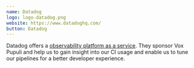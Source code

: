 ```yaml
---
name: Datadog
logo: logo-datadog.png
website: https://www.datadoghq.com/
button: Datadog
---
```


Datadog offers a [observability platform as a service](https://www.datadoghq.com/product/ci-cd-monitoring/). They sponsor Vox Pupuli and help us to gain insight into our CI usage and enable us to tune our pipelines for a better developer experience.
